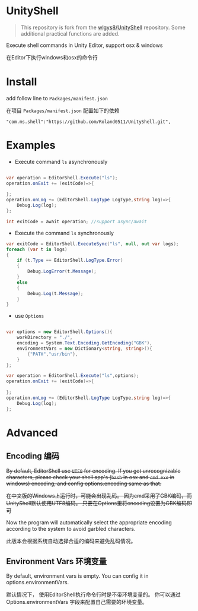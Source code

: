 # UnityShell

> This repository is fork from the [wlgys8/UnityShell](https://github.com/wlgys8/UnityShell) repository. Some additional practical functions are added.

Execute shell commands in Unity Editor, support osx & windows

在Editor下执行windows和osx的命令行


# Install 

add follow line to `Packages/manifest.json`

在项目 `Packages/manifest.json` 配置如下的依赖

    "com.ms.shell":"https://github.com/Roland0511/UnityShell.git",

# Examples

- Execute command `ls` asynchronously

``` csharp

var operation = EditorShell.Execute("ls");
operation.onExit += (exitCode)=>{
    
};
operation.onLog += (EditorShell.LogType LogType,string log)=>{
    Debug.Log(log);
};

int exitCode = await operation; //support async/await
```

- Execute the command `ls` synchronously
``` csharp
var exitCode = EditorShell.ExecuteSync("ls", null, out var logs);
foreach (var t in logs)
{
    if (t.Type == EditorShell.LogType.Error)
    {
        Debug.LogError(t.Message);
    }
    else
    {
        Debug.Log(t.Message);
    }
}
```



* use `Options`

``` csharp

var options = new EditorShell.Options(){
    workDirectory = "./",
    encoding = System.Text.Encoding.GetEncoding("GBK"), 
    environmentVars = new Dictionary<string, string>(){
        {"PATH","usr/bin"},
    }
};

var operation = EditorShell.Execute("ls",options);
operation.onExit += (exitCode)=>{
    
};
operation.onLog += (EditorShell.LogType LogType,string log)=>{
    Debug.Log(log);
};  

```  

# Advanced

## Encoding 编码

~~By default, EditorShell use `UTF8` for encoding. If you get unrecognizable characters, please check your shell app's (`bash` in osx and `cmd.exe` in windows) encoding, and config options.encoding same as that.~~

~~在中文版的Windows上运行时，可能会出现乱码。 因为cmd采用了GBK编码，而UnityShell默认使用UTF8编码。 只要在Options里将encoding设置为GBK编码即可~~

Now the program will automatically select the appropriate encoding according to the system to avoid garbled characters.


此版本会根据系统自动选择合适的编码来避免乱码情况。


## Environment Vars 环境变量

By default, environment vars is empty. You can config it in options.environmentVars.

默认情况下， 使用EditorShell执行命令行时是不带环境变量的。 你可以通过Options.environmentVars 字段来配置自己需要的环境变量。


